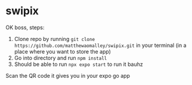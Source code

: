 # swipix
OK boss, steps:

1. Clone repo by running `git clone https://github.com/matthewaomalley/swipix.git` in your terminal (in a place where you want to store the app)
2. Go into directory and run `npm install`
3. Should be able to run `npx expo start` to run it bauhz

  Scan the QR code it gives you in your expo go app
